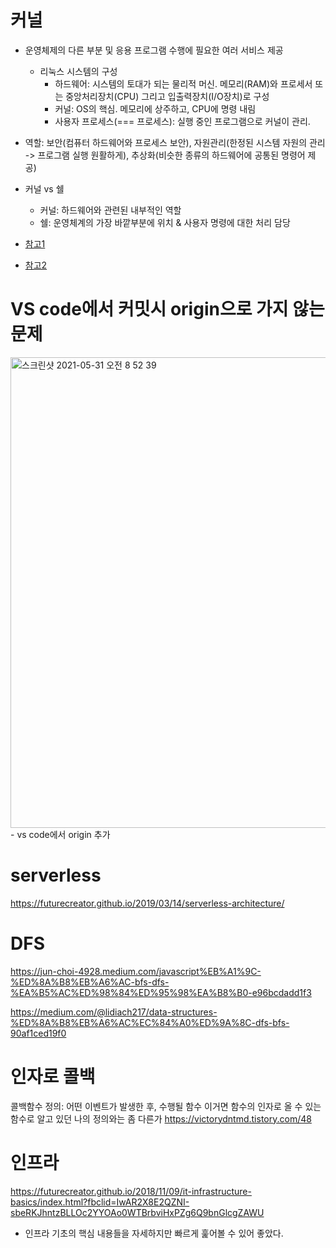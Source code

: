 # 커널
- 운영체제의 다른 부분 및 응용 프로그램 수행에 필요한 여러 서비스 제공
  - 리눅스 시스템의 구성
    - 하드웨어: 시스템의 토대가 되는 물리적 머신. 메모리(RAM)와 프로세서 또는 중앙처리장치(CPU) 그리고 입출력장치(I/O장치)로 구성
    - 커널: OS의 핵심. 메모리에 상주하고, CPU에 명령 내림
    - 사용자 프로세스(=== 프로세스): 실행 중인 프로그램으로 커널이 관리. 
- 역할: 보안(컴퓨터 하드웨어와 프로세스 보안), 자원관리(한정된 시스템 자원의 관리 -> 프로그램 실행 원활하게), 추상화(비슷한 종류의 하드웨어에 공통된 명령어 제공)
- 커널 vs 쉘
  - 커널: 하드웨어와 관련된 내부적인 역할
  - 쉘: 운영체계의 가장 바깥부분에 위치 & 사용자 명령에 대한 처리 담당

- [참고1](https://www.oss.kr/info_techtip/show/f1c6db27-7caf-44b9-97bd-b4a021e0e5f2)
- [참고2](https://www.redhat.com/ko/topics/linux/what-is-the-linux-kernel)

# VS code에서 커밋시 origin으로 가지 않는 문제
<img width="753" alt="스크린샷 2021-05-31 오전 8 52 39" src="https://user-images.githubusercontent.com/79896443/120124099-8eac5280-c1ed-11eb-95ef-3852b32ce682.png">
- vs code에서 origin 추가

# serverless
https://futurecreator.github.io/2019/03/14/serverless-architecture/

# DFS
https://jun-choi-4928.medium.com/javascript%EB%A1%9C-%ED%8A%B8%EB%A6%AC-bfs-dfs-%EA%B5%AC%ED%98%84%ED%95%98%EA%B8%B0-e96bcdadd1f3

https://medium.com/@lidiach217/data-structures-%ED%8A%B8%EB%A6%AC%EC%84%A0%ED%9A%8C-dfs-bfs-90af1ced19f0


# 인자로 콜백
콜백함수 정의: 어떤 이벤트가 발생한 후, 수행될 함수
  이거면 함수의 인자로 올 수 있는 함수로 알고 있던 나의 정의와는 좀 다른가
https://victorydntmd.tistory.com/48

# 인프라
https://futurecreator.github.io/2018/11/09/it-infrastructure-basics/index.html?fbclid=IwAR2X8E2QZNI-sbeRKJhntzBLLOc2YYOAo0WTBrbviHxPZg6Q9bnGlcgZAWU
- 인프라 기초의 핵심 내용들을 자세하지만 빠르게 훑어볼 수 있어 좋았다.
